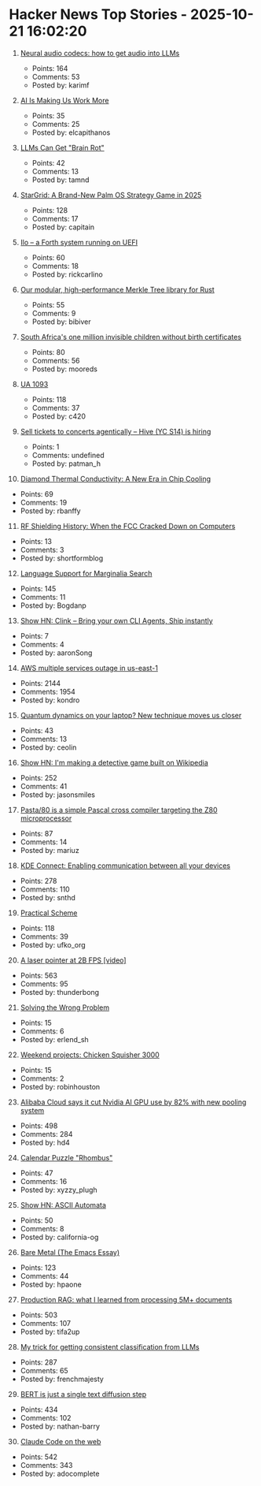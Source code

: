 # Hacker News Top Stories - 2025-10-21 16:02:20

1. [Neural audio codecs: how to get audio into LLMs](https://kyutai.org/next/codec-explainer)
   - Points: 164
   - Comments: 53
   - Posted by: karimf

2. [AI Is Making Us Work More](https://tawandamunongo.dev/posts/2025/10/ai-work-more)
   - Points: 35
   - Comments: 25
   - Posted by: elcapithanos

3. [LLMs Can Get "Brain Rot"](https://llm-brain-rot.github.io/)
   - Points: 42
   - Comments: 13
   - Posted by: tamnd

4. [StarGrid: A Brand-New Palm OS Strategy Game in 2025](https://quarters.captaintouch.com/blog/posts/2025-10-21-stargrid-has-arrived,-a-brand-new-palm-os-strategy-game-in-2025.html)
   - Points: 128
   - Comments: 17
   - Posted by: capitain

5. [Ilo – a Forth system running on UEFI](https://asciinema.org/a/Lbxa2w9R5IbaJqW3INqVrbX8E)
   - Points: 60
   - Comments: 18
   - Posted by: rickcarlino

6. [Our modular, high-performance Merkle Tree library for Rust](https://github.com/bilinearlabs/rs-merkle-tree)
   - Points: 55
   - Comments: 9
   - Posted by: bibiver

7. [South Africa's one million invisible children without birth certificates](https://www.france24.com/en/africa/20250705-south-africa-s-one-million-invisible-children-without-birth-certificates)
   - Points: 80
   - Comments: 56
   - Posted by: mooreds

8. [UA 1093](https://windbornesystems.com/blog/ua-1093)
   - Points: 118
   - Comments: 37
   - Posted by: c420

9. [Sell tickets to concerts agentically – Hive (YC S14) is hiring](undefined)
   - Points: 1
   - Comments: undefined
   - Posted by: patman_h

10. [Diamond Thermal Conductivity: A New Era in Chip Cooling](https://spectrum.ieee.org/diamond-thermal-conductivity)
   - Points: 69
   - Comments: 19
   - Posted by: rbanffy

11. [RF Shielding History: When the FCC Cracked Down on Computers](https://tedium.co/2025/10/20/computers-fcc-rf-interference-history/)
   - Points: 13
   - Comments: 3
   - Posted by: shortformblog

12. [Language Support for Marginalia Search](https://www.marginalia.nu/log/a_126_multilingual/)
   - Points: 145
   - Comments: 11
   - Posted by: Bogdanp

13. [Show HN: Clink – Bring your own CLI Agents, Ship instantly](https://clink.new)
   - Points: 7
   - Comments: 4
   - Posted by: aaronSong

14. [AWS multiple services outage in us-east-1](https://health.aws.amazon.com/health/status?ts=20251020)
   - Points: 2144
   - Comments: 1954
   - Posted by: kondro

15. [Quantum dynamics on your laptop? New technique moves us closer](https://www.buffalo.edu/news/releases/2025/10/quantum-dynamics-on-your-laptop.html)
   - Points: 43
   - Comments: 13
   - Posted by: ceolin

16. [Show HN: I'm making a detective game built on Wikipedia](https://detective.wiki/)
   - Points: 252
   - Comments: 41
   - Posted by: jasonsmiles

17. [Pasta/80 is a simple Pascal cross compiler targeting the Z80 microprocessor](https://github.com/pleumann/pasta80)
   - Points: 87
   - Comments: 14
   - Posted by: mariuz

18. [KDE Connect: Enabling communication between all your devices](https://community.kde.org/KDEConnect)
   - Points: 278
   - Comments: 110
   - Posted by: snthd

19. [Practical Scheme](https://practical-scheme.net/index.html#docs)
   - Points: 118
   - Comments: 39
   - Posted by: ufko_org

20. [A laser pointer at 2B FPS [video]](https://www.youtube.com/watch?v=o4TdHrMi6do)
   - Points: 563
   - Comments: 95
   - Posted by: thunderbong

21. [Solving the Wrong Problem](https://www.ufried.com/blog/ai_assisted_coding/)
   - Points: 15
   - Comments: 6
   - Posted by: erlend_sh

22. [Weekend projects: Chicken Squisher 3000](https://lcamtuf.substack.com/p/weekend-projects-chicken-squisher)
   - Points: 15
   - Comments: 2
   - Posted by: robinhouston

23. [Alibaba Cloud says it cut Nvidia AI GPU use by 82% with new pooling system](https://www.tomshardware.com/tech-industry/semiconductors/alibaba-says-new-pooling-system-cut-nvidia-gpu-use-by-82-percent)
   - Points: 498
   - Comments: 284
   - Posted by: hd4

24. [Calendar Puzzle "Rhombus"](https://praxispuzzles.com/calendar_puzzle_rhombus)
   - Points: 47
   - Comments: 16
   - Posted by: xyzzy_plugh

25. [Show HN: ASCII Automata](https://hlnet.neocities.org/ascii-automata/)
   - Points: 50
   - Comments: 8
   - Posted by: california-og

26. [Bare Metal (The Emacs Essay)](https://waxbanks.wordpress.com/2025/08/01/bare-metal-the-emacs-essay/)
   - Points: 123
   - Comments: 44
   - Posted by: hpaone

27. [Production RAG: what I learned from processing 5M+ documents](https://blog.abdellatif.io/production-rag-processing-5m-documents)
   - Points: 503
   - Comments: 107
   - Posted by: tifa2up

28. [My trick for getting consistent classification from LLMs](https://verdik.substack.com/p/how-to-get-consistent-classification)
   - Points: 287
   - Comments: 65
   - Posted by: frenchmajesty

29. [BERT is just a single text diffusion step](https://nathan.rs/posts/roberta-diffusion/)
   - Points: 434
   - Comments: 102
   - Posted by: nathan-barry

30. [Claude Code on the web](https://www.anthropic.com/news/claude-code-on-the-web)
   - Points: 542
   - Comments: 343
   - Posted by: adocomplete

